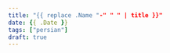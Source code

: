 ```yaml
---
title: "{{ replace .Name "-" " " | title }}"
date: {{ .Date }}
tags: ["persian"]
draft: true
---
```

